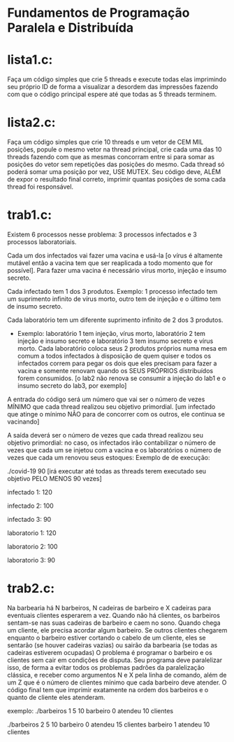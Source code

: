 # Fundamentos de Programação Paralela e Distribuída

# lista1.c: 

Faça um código simples que crie 5 threads e execute todas elas imprimindo seu próprio ID de forma a visualizar a desordem das impressões fazendo com que o código principal espere até que todas as 5 threads terminem.

# lista2.c: 

Faça um código simples que crie 10 threads e um vetor de CEM MIL posições, popule o mesmo vetor na thread principal, crie cada uma das 10 threads fazendo com que as mesmas concorram entre si para somar as posições do vetor sem repetições das posições do mesmo. Cada thread só poderá somar uma posição por vez, USE MUTEX.
Seu código deve, ALÉM de expor o resultado final correto, imprimir quantas posições de soma cada thread foi responsável. 

# trab1.c:

Existem 6 processos nesse problema: 3 processos infectados e 3 processos laboratoriais.

Cada um dos infectados vai fazer uma vacina e usá-la [o vírus é altamente mutável então a vacina tem que ser reaplicada a todo momento que for possível].
Para fazer uma vacina é necessário vírus morto, injeção e insumo secreto.

Cada infectado tem 1 dos 3 produtos.
Exemplo: 1 processo infectado tem um suprimento infinito de vírus morto, outro tem de injeção e o último tem de insumo secreto.

Cada laboratório tem um diferente suprimento infinito de 2 dos 3 produtos.
* Exemplo: laboratório 1 tem injeção, vírus morto, laboratório 2 tem injeção e insumo secreto e laboratório 3 tem insumo secreto e vírus morto.
Cada laboratório coloca seus 2 produtos próprios numa mesa em comum a todos infectados à disposição de quem quiser e todos os infectados correm para pegar os dois que eles precisam para fazer a vacina e somente renovam quando os SEUS PRÓPRIOS distribuídos forem consumidos. [o lab2 não renova se consumir a injeção do lab1 e o insumo secreto do lab3, por exemplo]

A entrada do código será um número que vai ser o número de vezes MÍNIMO que cada thread realizou seu objetivo primordial. [um infectado que atinge o mínimo NÃO para de concorrer com os outros, ele continua se vacinando]

A saída deverá ser o número de vezes que cada thread realizou seu objetivo primordial:
no caso, os infectados irão contabilizar o número de vezes que cada um se injetou com a vacina e os laboratórios o número de vezes que cada um renovou seus estoques:
Exemplo de de execução:

./covid-19 90  [irá executar até todas as threads terem executado seu objetivo PELO MENOS 90 vezes]

infectado 1: 120

infectado 2: 100

infectado 3: 90

laboratorio 1: 120

laboratorio 2: 100

laboratorio 3: 90

# trab2.c:

Na barbearia há N barbeiros, N cadeiras de barbeiro e X cadeiras para eventuais clientes esperarem a vez.
Quando não há clientes, os barbeiros sentam-se nas suas cadeiras de barbeiro e caem no sono.
Quando chega um cliente, ele precisa acordar algum barbeiro.
Se outros clientes chegarem enquanto o barbeiro estiver cortando o cabelo de um cliente, eles se sentarão (se houver cadeiras vazias) ou sairão da barbearia (se todas as cadeiras estiverem ocupadas)
O problema é programar o barbeiro e os clientes sem cair em condições de disputa.
Seu programa deve paralelizar isso, de forma a evitar todos os problemas padrões da paralelização clássica, e receber como argumentos N e X pela linha de comando, além de um Z que é o número de clientes mínimo que cada barbeiro deve atender.
O código final tem que imprimir exatamente na ordem dos barbeiros e o quanto de cliente eles atenderam.
 
exemplo:
./barbeiros 1 5 10
barbeiro 0 atendeu 10 clientes
 
./barbeiros 2 5 10
barbeiro 0 atendeu 15 clientes
barbeiro 1 atendeu 10 clientes



